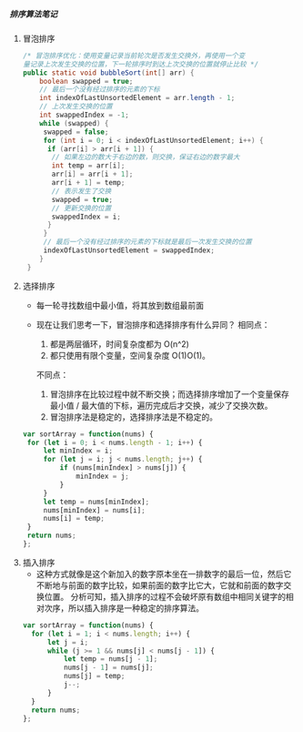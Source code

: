 ##### 排序算法笔记
1. 冒泡排序
   ````java
   /* 冒泡排序优化：使用变量记录当前轮次是否发生交换外，再使用一个变
   量记录上次发生交换的位置，下一轮排序时到达上次交换的位置就停止比较 */
   public static void bubbleSort(int[] arr) {
       boolean swapped = true;
       // 最后一个没有经过排序的元素的下标
       int indexOfLastUnsortedElement = arr.length - 1;
       // 上次发生交换的位置
       int swappedIndex = -1;
       while (swapped) {
        swapped = false;
        for (int i = 0; i < indexOfLastUnsortedElement; i++) {
         if (arr[i] > arr[i + 1]) {
          // 如果左边的数大于右边的数，则交换，保证右边的数字最大
          int temp = arr[i];
          arr[i] = arr[i + 1];
          arr[i + 1] = temp;
          // 表示发生了交换
          swapped = true;
          // 更新交换的位置
          swappedIndex = i;
         }
        }
        // 最后一个没有经过排序的元素的下标就是最后一次发生交换的位置
        indexOfLastUnsortedElement = swappedIndex;
       }
    }
   ````
2. 选择排序
   - 每一轮寻找数组中最小值，将其放到数组最前面
   - 现在让我们思考一下，冒泡排序和选择排序有什么异同？
     相同点：
     1. 都是两层循环，时间复杂度都为 O(n^2)
     2. 都只使用有限个变量，空间复杂度 O(1)O(1)。
   
     不同点：
     1. 冒泡排序在比较过程中就不断交换；而选择排序增加了一个变量保存最小值 / 最大值的下标，遍历完成后才交换，减少了交换次数。
     2. 冒泡排序法是稳定的，选择排序法是不稳定的。
   ```javascript
   var sortArray = function(nums) {
    for (let i = 0; i < nums.length - 1; i++) {
        let minIndex = i;
        for (let j = i; j < nums.length; j++) {
            if (nums[minIndex] > nums[j]) {
                minIndex = j;
            }
        }
        let temp = nums[minIndex];
        nums[minIndex] = nums[i];
        nums[i] = temp;
    }
    return nums;
   };
   ```
3. 插入排序
    - 这种方式就像是这个新加入的数字原本坐在一排数字的最后一位，然后它不断地与前面的数字比较，如果前面的数字比它大，它就和前面的数字交换位置。
    分析可知，插入排序的过程不会破坏原有数组中相同关键字的相对次序，所以插入排序是一种稳定的排序算法。
    ```javascript
    var sortArray = function(nums) {
      for (let i = 1; i < nums.length; i++) {
          let j = i;
          while (j >= 1 && nums[j] < nums[j - 1]) {
              let temp = nums[j - 1];
              nums[j - 1] = nums[j];
              nums[j] = temp;
              j--;
          }
      }
      return nums;
    };
    ```
